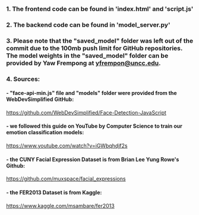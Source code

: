### 1. The frontend code can be found in 'index.html' and 'script.js'
### 2. The backend code can be found in 'model_server.py'

### 3. Please note that the "saved_model" folder was left out of the commit due to the 100mb push limit for GitHub repositories. The model weights in the "saved_model" folder can be provided by Yaw Frempong at yfrempon@uncc.edu. 

### 4. Sources:
#### - "face-api-min.js" file and "models" folder were provided from the WebDevSimplified GitHub: 
https://github.com/WebDevSimplified/Face-Detection-JavaScript
#### - we followed this guide on YouTube by Computer Science to train our emotion classification models: 
https://www.youtube.com/watch?v=iGWbqhdjf2s
#### - the CUNY Facial Expression Dataset is from Brian Lee Yung Rowe's Github: 
https://github.com/muxspace/facial_expressions
#### - the FER2013 Dataset is from Kaggle: 
https://www.kaggle.com/msambare/fer2013
